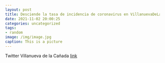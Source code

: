 ```yaml
---
layout: post
title: Desciende la tasa de incidencia de coronavirus en VillanuevaDeLaCañada. ¡Sigamos así!Protejámonos, por la salud de todos. h...
date: 2021-11-02 20:00:25
categories: uncategorized
tags:
- random
image: /img/image.jpg
caption: This is a picture
---
```

Twitter Villanueva de la Cañada [link](https://twitter.com/AytoVDLCanada/status/1455584513594208257)
